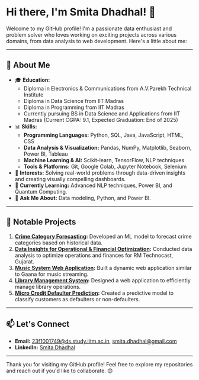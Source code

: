 # Hi there, I'm Smita Dhadhal! 👋

Welcome to my GitHub profile! I'm a passionate data enthusiast and problem solver who loves working on exciting projects across various domains, from data analysis to web development. Here's a little about me:

---

## 🚀 About Me
- 🎓 **Education:**
  - Diploma in Electronics & Communications from A.V.Parekh Technical Institute
  - Diploma in Data Science from IIT Madras
  - Diploma in Programming from IIT Madras
  - Currently pursuing BS in Data Science and Applications from IIT Madras (Current CGPA: 9.1, Expected Graduation: End of 2025)
- 📊 **Skills:**
  - **Programming Languages:** Python, SQL, Java, JavaScript, HTML, CSS
  - **Data Analysis & Visualization:** Pandas, NumPy, Matplotlib, Seaborn, Power BI, Tableau
  - **Machine Learning & AI:** Scikit-learn, TensorFlow, NLP techniques
  - **Tools & Platforms:** Git, Google Colab, Jupyter Notebook, Selenium
- 💼 **Interests:** Solving real-world problems through data-driven insights and creating visually compelling dashboards.
- 🌱 **Currently Learning:** Advanced NLP techniques, Power BI, and Quantum Computing.
- 💬 **Ask Me About:** Data modeling, Python, and Power BI.

---

## 🌟 Notable Projects
1. **[Crime Category Forecasting](https://github.com/SmitaDhadhal/Crime-Forecasting):** Developed an ML model to forecast crime categories based on historical data.
2. **[Data Insights for Operational & Financial Optimization](https://github.com/SmitaDhadhal/RM-Technocast-Optimization):** Conducted data analysis to optimize operations and finances for RM Technocast, Gujarat.
3. **[Music System Web Application](https://github.com/SmitaDhadhal/Music-System):** Built a dynamic web application similar to Gaana for music streaming.
4. **[Library Management System](https://github.com/SmitaDhadhal/Library-Management):** Designed a web application to efficiently manage library operations.
5. **[Micro Credit Defaulter Prediction](https://github.com/SmitaDhadhal/Micro-Credit-Default):** Created a predictive model to classify customers as defaulters or non-defaulters.

---

## 📫 Let's Connect
- **Email:** [23f1001749@ds.study.iitm.ac.in](mailto:23f1001749@ds.study.iitm.ac.in), [smita.dhadhal@gmail.com](mailto:smita.dhadhal@gmail.com)
- **LinkedIn:** [Smita Dhadhal](www.linkedin.com/in/smitadhadhal)

---

Thank you for visiting my GitHub profile! Feel free to explore my repositories and reach out if you'd like to collaborate. 😊


